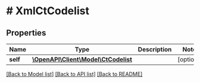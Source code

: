 # # XmlCtCodelist

## Properties

Name | Type | Description | Notes
------------ | ------------- | ------------- | -------------
**self** | [**\OpenAPI\Client\Model\CtCodelist**](CtCodelist.md) |  | [optional]

[[Back to Model list]](../../README.md#models) [[Back to API list]](../../README.md#endpoints) [[Back to README]](../../README.md)
